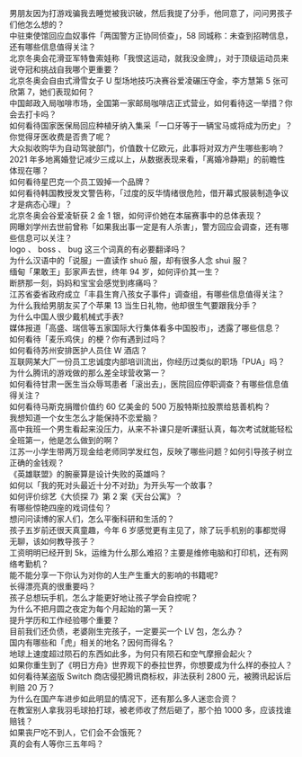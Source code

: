男朋友因为打游戏骗我去睡觉被我识破，然后我提了分手，他同意了，问问男孩子们他怎么想的？  
中驻柬使馆回应血奴事件「两国警方正协同侦查」，58 同城称：未查到招聘信息，还有哪些信息值得关注？  
北京冬奥会花滑亚军特鲁索娃称「我恨这运动，就我没金牌」，对于顶级运动员来说夺冠和挑战自我哪个更重要？  
北京冬奥会自由式滑雪女子 U 型场地技巧决赛谷爱凌碾压夺金，李方慧第 5 张可欣第 7，她们表现如何？  
中国邮政入局咖啡市场，全国第一家邮局咖啡店正式营业，如何看待这一举措？你会去打卡吗？  
如何看待国家医保局回应种植牙纳入集采「一口牙等于一辆宝马或将成为历史」？你觉得牙医收费是否贵了呢？  
大众拟收购华为自动驾驶部门，价值数十亿欧元，此事将对双方产生哪些影响？  
2021 年多地离婚登记减少三成以上，从数据表现来看，「离婚冷静期」的前瞻性体现在哪？  
如何看待星巴克一个员工毁掉一个品牌？  
如何看待韩国教授发文警告称，「过度的反华情绪很危险，借开幕式服装制造争议才是病态心理」？  
北京冬奥会谷爱凌斩获 2 金 1 银，如何评价她在本届赛事中的总体表现？  
网曝刘学州去世前曾称「如果我出事一定是有人杀害」，警方回应会调查，还有哪些信息可以关注？  
logo 、 boss 、 bug 这三个词真的有必要翻译吗？  
为什么汉语中的「说服」一直读作 shuō 服，却有很多人念 shuì 服？  
缅甸「果敢王」彭家声去世，终年 94 岁，如何评价其一生？  
断脐那一刻，妈妈和宝宝会感觉到疼痛吗？  
江苏省委省政府成立「丰县生育八孩女子事件」调查组，有哪些信息值得关注？  
为什么我给男朋友买了个苹果 13 当生日礼物，他却很生气要跟我分手？  
为什么中国人很少戴机械式手表?  
媒体报道「高盛、瑞信等五家国际大行集体看多中国股市」，透露了哪些信息？  
如何看待「麦乐鸡侠」的梗？你有遇到过吗？  
如何看待苏州安排医护人员住 W 酒店？  
互联网某大厂一份员工忠诚度内部培训流出，你经历过类似的职场「PUA」吗？  
为什么腾讯的游戏做的那么差全球营收第一？  
如何看待甘肃一医生当众辱骂患者「滚出去」，医院回应停职调查？有哪些信息值得关注？  
如何看待马斯克捐赠价值约 60 亿美金的 500 万股特斯拉股票给慈善机构？  
我想知道一个女生怎么才能保持不恋爱脑？  
高中我班一个男生看起来没压力，从来不补课只是听课挺认真，每次考试就能轻松全班第一，他是怎么做到的啊？  
江苏一小学生带两万现金给老师同学发红包，反映了哪些问题？如何引导孩子树立正确的金钱观？  
《英雄联盟》的腕豪算是设计失败的英雄吗？  
如何以「我的死对头最近十分不对劲」为开头写一个故事？  
如何评价综艺《大侦探 7》第 2 案《天台公寓》？  
有哪些惊艳四座的戏词佳句？  
想问问读博的家人们，怎么平衡科研和生活的？  
孩子五岁前还很天真童趣，今年 6 岁感觉更有主见了，除了玩手机别的事都觉得无聊，该如何教导孩子？  
工资明明已经开到 5k，运维为什么那么难招？主要是维修电脑和打印机，还有网络考勤机？  
能不能分享一下你认为对你的人生产生重大的影响的书籍呢?  
长得漂亮真的很重要吗？  
孩子总想玩手机，怎么才能更好地让孩子学会自控呢？  
为什么不把月圆之夜定为每个月起始的第一天？  
提升学历和工作经验哪个重要？  
目前我们还负债，老婆刚生完孩子，一定要买一个 LV 包，怎么办？  
国内有哪些和「虎」相关的地名？因何而得名？  
地球上速度超过陨石的东西如此多，为何只有陨石和空气摩擦会起火？  
如果你重生到了《明日方舟》世界观下的泰拉世界，你想要成为什么样的泰拉人？  
如何看待某盗版 Switch 商店侵犯腾讯商标权，非法获利 2800 元，被腾讯起诉后判赔 20 万？  
为什么在国产车进步如此明显的情况下，还有那么多人迷恋合资？  
在教室别人拿我羽毛球拍打球，被老师收了然后砸了，那个拍 1000 多，应该找谁赔钱？  
如果丧尸吃不到人，它们会不会饿死？  
真的会有人等你三五年吗？  

